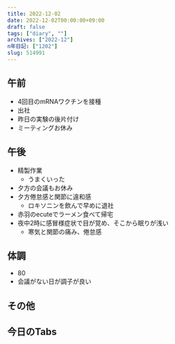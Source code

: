 ```yaml
---
title: 2022-12-02
date: 2022-12-02T00:00:00+09:00
draft: false
tags: ["diary", ""]
archives: ["2022-12"]
n年日記: ["1202"]
slug: 514991
---
```

## 午前
- 4回目のmRNAワクチンを接種
- 出社
- 昨日の実験の後片付け
- ミーティングお休み
## 午後
- 精製作業
  - うまくいった
- 夕方の会議もお休み
- 夕方倦怠感と関節に違和感
  - ロキソニンを飲んで早めに退社
- 赤羽のecuteでラーメン食べて帰宅
- 夜中2時に感冒様症状で目が覚め、そこから眠りが浅い
  - 寒気と関節の痛み、倦怠感
## 体調
- 80
- 会議がない日が調子が良い
## その他
## 今日のTabs